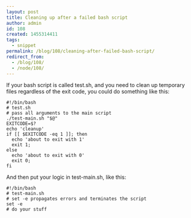```yaml
---
layout: post
title: Cleaning up after a failed bash script
author: admin
id: 108
created: 1455314411
tags:
  - snippet
permalink: /blog/108/cleaning-after-failed-bash-script/
redirect_from:
  - /blog/108/
  - /node/108/
---
```

If your bash script is called test.sh, and you need to clean up temporary files regardless of the exit code, you could do something like this:

    #!/bin/bash
    # test.sh
    # pass all arguments to the main script
    ./test-main.sh "$@"
    EXITCODE=$?
    echo 'cleanup'
    if [[ $EXITCODE -eq 1 ]]; then
      echo 'about to exit with 1'
      exit 1;
    else
      echo 'about to exit with 0'
      exit 0;
    fi

And then put your logic in test-main.sh, like this:

    #!/bin/bash
    # test-main.sh
    # set -e propagates errors and terminates the script
    set -e
    # do your stuff
